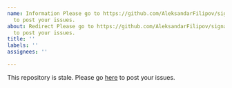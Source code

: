```yaml
---
name: Information Please go to https://github.com/AleksandarFilipov/signalbroker-server
  to post your issues.
about: Redirect Please go to https://github.com/AleksandarFilipov/signalbroker-server
  to post your issues.
title: ''
labels: ''
assignees: ''

---
```


This repository is stale. Please go [here](https://github.com/AleksandarFilipov/signalbroker-server) to post your issues.
